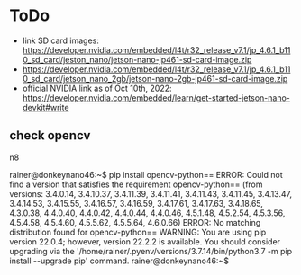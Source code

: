 # ToDo
- link SD card images: https://developer.nvidia.com/embedded/l4t/r32_release_v7.1/jp_4.6.1_b110_sd_card/jeston_nano/jetson-nano-jp461-sd-card-image.zip
- https://developer.nvidia.com/embedded/l4t/r32_release_v7.1/jp_4.6.1_b110_sd_card/jetson_nano_2gb/jetson-nano-2gb-jp461-sd-card-image.zip
- official NVIDIA link as of Oct 10th, 2022: https://developer.nvidia.com/embedded/learn/get-started-jetson-nano-devkit#write

## check opencv
n8

rainer@donkeynano46:~$ pip install opencv-python==
ERROR: Could not find a version that satisfies the requirement opencv-python== (from versions: 3.4.0.14, 3.4.10.37, 3.4.11.39, 3.4.11.41, 3.4.11.43, 3.4.11.45, 3.4.13.47, 3.4.14.53, 3.4.15.55, 3.4.16.57, 3.4.16.59, 3.4.17.61, 3.4.17.63, 3.4.18.65, 4.3.0.38, 4.4.0.40, 4.4.0.42, 4.4.0.44, 4.4.0.46, 4.5.1.48, 4.5.2.54, 4.5.3.56, 4.5.4.58, 4.5.4.60, 4.5.5.62, 4.5.5.64, 4.6.0.66)
ERROR: No matching distribution found for opencv-python==
WARNING: You are using pip version 22.0.4; however, version 22.2.2 is available.
You should consider upgrading via the '/home/rainer/.pyenv/versions/3.7.14/bin/python3.7 -m pip install --upgrade pip' command.
rainer@donkeynano46:~$ 
